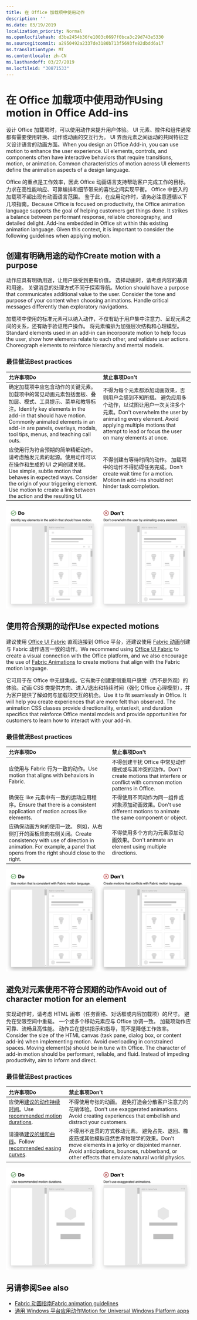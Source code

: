 ```yaml
---
title: 在 Office 加载项中使用动作
description: ''
ms.date: 03/19/2019
localization_priority: Normal
ms.openlocfilehash: d3be2454b36fe1003c0697f0bca3c29d743e5330
ms.sourcegitcommit: a2950492a2337de3180b713f5693fe82dbdd6a17
ms.translationtype: MT
ms.contentlocale: zh-CN
ms.lasthandoff: 03/27/2019
ms.locfileid: "30871533"
---
```

# <a name="using-motion-in-office-add-ins"></a><span data-ttu-id="844b5-102">在 Office 加载项中使用动作</span><span class="sxs-lookup"><span data-stu-id="844b5-102">Using motion in Office Add-ins</span></span>

<span data-ttu-id="844b5-p101">设计 Office 加载项时，可以使用动作来提升用户体验。 UI 元素、控件和组件通常都有需要使用转换、动作或动画的交互行为。 UI 界面元素之间运动的共同特征定义设计语言的动画方面。</span><span class="sxs-lookup"><span data-stu-id="844b5-p101">When you design an Office Add-in, you can use motion to enhance the user experience. UI elements, controls, and components often have interactive behaviors that require transitions, motion, or animation. Common characteristics of motion across UI elements define the animation aspects of a design language.</span></span> 

<span data-ttu-id="844b5-p102">Office 的重点是工作效率，因此 Office 动画语言支持帮助客户完成工作的目标。 力求在高性能响应、可靠编排和细节带来的喜悦之间实现平衡。 Office 中嵌入的加载项不超出现有动画语言范围。 鉴于此，在应用动作时，请务必注意遵循以下几项指南。</span><span class="sxs-lookup"><span data-stu-id="844b5-p102">Because Office is focused on productivity, the Office animation language supports the goal of helping customers get things done. It strikes a balance between performant response, reliable choreography, and detailed delight. Add-ins embedded in Office sit within this existing animation language. Given this context, it is important to consider the following guidelines when applying motion.</span></span> 


## <a name="create-motion-with-a-purpose"></a><span data-ttu-id="844b5-110">创建有明确用途的动作</span><span class="sxs-lookup"><span data-stu-id="844b5-110">Create motion with a purpose</span></span>

<span data-ttu-id="844b5-p103">动作应具有明确用途，让用户感受到更有价值。 选择动画时，请考虑内容的基调和用途。 关键消息的处理方式不同于探索导航。</span><span class="sxs-lookup"><span data-stu-id="844b5-p103">Motion should have a purpose that communicates additional value to the user. Consider the tone and purpose of your content when choosing animations. Handle critical messages differently than exploratory navigations.</span></span>

<span data-ttu-id="844b5-p104">加载项中使用的标准元素可以纳入动作，不仅有助于用户集中注意力、呈现元素之间的关系，还有助于验证用户操作。 将元素编排为加强层次结构和心理模型。</span><span class="sxs-lookup"><span data-stu-id="844b5-p104">Standard elements used in an add-in can incorporate motion to help focus the user, show how elements relate to each other, and validate user actions. Choreograph elements to reinforce hierarchy and mental models.</span></span>

### <a name="best-practices"></a><span data-ttu-id="844b5-116">最佳做法</span><span class="sxs-lookup"><span data-stu-id="844b5-116">Best practices</span></span>

|<span data-ttu-id="844b5-117">允许事项</span><span class="sxs-lookup"><span data-stu-id="844b5-117">Do</span></span>|<span data-ttu-id="844b5-118">禁止事项</span><span class="sxs-lookup"><span data-stu-id="844b5-118">Don't</span></span>|
|:-----|:-----|
|<span data-ttu-id="844b5-p105">确定加载项中应包含动作的关键元素。 加载项中的常见动画元素包括面板、叠加层、模式、工具提示、菜单和教导标注。</span><span class="sxs-lookup"><span data-stu-id="844b5-p105">Identify key elements in the add-in that should have motion. Commonly animated elements in an add-in are panels, overlays, modals, tool tips, menus, and teaching call outs.</span></span>| <span data-ttu-id="844b5-p106">不得为每个元素都添加动画效果，否则用户会感到不知所措。 避免应用多个动作，以试图让用户一次关注多个元素。</span><span class="sxs-lookup"><span data-stu-id="844b5-p106">Don't overwhelm the user by animating every element. Avoid applying multiple motions that attempt to lead or focus the user on many elements at once.</span></span> |
|<span data-ttu-id="844b5-p107">应使用行为符合预期的简单精细动作。请考虑触发元素的起源。使用动作可以在操作和生成的 UI 之间创建关联。</span><span class="sxs-lookup"><span data-stu-id="844b5-p107">Use simple, subtle motion that behaves in expected ways. Consider the origin of your triggering element. Use motion to create a link between the action and the resulting UI.</span></span> | <span data-ttu-id="844b5-p108">不得创建有等待时间的动作。 加载项中的动作不得妨碍任务完成。</span><span class="sxs-lookup"><span data-stu-id="844b5-p108">Don't create wait time for a motion. Motion in add-ins should not hinder task completion.</span></span>|

![左 gif 显示打开后移动元素最少的面板，右 gif 显示打开后包含许多移动元素的面板](../images/add-in-motion-purpose.gif)

## <a name="use-expected-motions"></a><span data-ttu-id="844b5-129">使用符合预期的动作</span><span class="sxs-lookup"><span data-stu-id="844b5-129">Use expected motions</span></span>

<span data-ttu-id="844b5-130">建议使用 [Office UI Fabric](https://developer.microsoft.com/fabric) 直观连接到 Office 平台，还建议使用 [Fabric 动画](https://developer.microsoft.com/fabric#/styles/animations)创建与 Fabric 动作语言一致的动作。</span><span class="sxs-lookup"><span data-stu-id="844b5-130">We recommend using [Office UI Fabric](https://developer.microsoft.com/fabric) to create a visual connection with the Office platform, and we also encourage the use of [Fabric Animations](https://developer.microsoft.com/fabric#/styles/animations) to create motions that align with the Fabric motion language.</span></span> 

<span data-ttu-id="844b5-p109">它可用于在 Office 中无缝集成。它有助于创建更侧重用户感受（而不是外观）的体验。动画 CSS 类提供方向、进入/退出和持续时间（强化 Office 心理模型），并为客户提供了解如何与加载项交互的机会。</span><span class="sxs-lookup"><span data-stu-id="844b5-p109">Use it to fit seamlessly in Office. It will help you create experiences that are more felt than observed. The animation CSS classes provide directionality, enter/exit, and duration specifics that reinforce Office mental models and provide opportunities for customers to learn how to interact with your add-in.</span></span>

### <a name="best-practices"></a><span data-ttu-id="844b5-134">最佳做法</span><span class="sxs-lookup"><span data-stu-id="844b5-134">Best practices</span></span>

|<span data-ttu-id="844b5-135">允许事项</span><span class="sxs-lookup"><span data-stu-id="844b5-135">Do</span></span>|<span data-ttu-id="844b5-136">禁止事项</span><span class="sxs-lookup"><span data-stu-id="844b5-136">Don't</span></span>|
|:-----|:-----|
|<span data-ttu-id="844b5-137">应使用与 Fabric 行为一致的动作。</span><span class="sxs-lookup"><span data-stu-id="844b5-137">Use motion that aligns with behaviors in Fabric.</span></span>| <span data-ttu-id="844b5-138">不得创建干扰 Office 中常见动作模式或与其冲突的动作。</span><span class="sxs-lookup"><span data-stu-id="844b5-138">Don't create motions that interfere or conflict with common motion patterns in Office.</span></span>
|<span data-ttu-id="844b5-139">确保在 like 元素中有一致的运动应用程序。</span><span class="sxs-lookup"><span data-stu-id="844b5-139">Ensure that there is a consistent application of motion across like elements.</span></span>| <span data-ttu-id="844b5-140">不得使用不同动作为同一组件或对象添加动画效果。</span><span class="sxs-lookup"><span data-stu-id="844b5-140">Don't use different motions to animate the same component or object.</span></span>|
|<span data-ttu-id="844b5-p110">应确保动画方向的使用一致。 例如，从右侧打开的面板应向右侧关闭。</span><span class="sxs-lookup"><span data-stu-id="844b5-p110">Create consistency with use of direction in animation. For example, a panel that opens from the right should close to the right.</span></span>|<span data-ttu-id="844b5-143">不得使用多个方向为元素添加动画效果。</span><span class="sxs-lookup"><span data-stu-id="844b5-143">Don't animate an element using multiple directions.</span></span>

![左 gif 显示模式以预期方式打开，右 gif 显示模式以异常方式打开](../images/add-in-motion-expected.gif)

## <a name="avoid-out-of-character-motion-for-an-element"></a><span data-ttu-id="844b5-145">避免对元素使用不符合预期的动作</span><span class="sxs-lookup"><span data-stu-id="844b5-145">Avoid out of character motion for an element</span></span>

<span data-ttu-id="844b5-p111">实现动作时，请考虑 HTML 画布（任务窗格、对话框或内容加载项）的尺寸。 避免在受限空间中重载。 一个或多个移动元素应与 Office 协调一致。 加载项动作应可靠、流畅且高性能。 动作旨在提供指示和指导，而不是降低工作效率。</span><span class="sxs-lookup"><span data-stu-id="844b5-p111">Consider the size of the HTML canvas (task pane, dialog box, or content add-in) when implementing motion. Avoid overloading in constrained spaces. Moving element(s) should be in tune with Office. The character of add-in motion should be performant, reliable, and fluid. Instead of impeding productivity, aim to inform and direct.</span></span>

### <a name="best-practices"></a><span data-ttu-id="844b5-151">最佳做法</span><span class="sxs-lookup"><span data-stu-id="844b5-151">Best practices</span></span>

|<span data-ttu-id="844b5-152">允许事项</span><span class="sxs-lookup"><span data-stu-id="844b5-152">Do</span></span>|<span data-ttu-id="844b5-153">禁止事项</span><span class="sxs-lookup"><span data-stu-id="844b5-153">Don't</span></span>|
|:-----|:-----|
| <span data-ttu-id="844b5-154">应使用[建议的动作持续时间](https://developer.microsoft.com/fabric#/styles/animations)。</span><span class="sxs-lookup"><span data-stu-id="844b5-154">Use [recommended motion durations](https://developer.microsoft.com/fabric#/styles/animations).</span></span> | <span data-ttu-id="844b5-p112">不得使用夸张的动画。 避免打造会分散客户注意力的花哨体验。</span><span class="sxs-lookup"><span data-stu-id="844b5-p112">Don't use exaggerated animations. Avoid creating experiences that embellish and distract your customers.</span></span>
| <span data-ttu-id="844b5-157">请遵循[建议的缓和曲线](/windows/uwp/design/motion/timing-and-easing#easing-in-fluent-motion)。</span><span class="sxs-lookup"><span data-stu-id="844b5-157">Follow [recommended easing curves](/windows/uwp/design/motion/timing-and-easing#easing-in-fluent-motion).</span></span>  |<span data-ttu-id="844b5-p113">不得用不连贯的方式移动元素。 避免占先、退回、橡皮筋或其他模拟自然世界物理学的效果。</span><span class="sxs-lookup"><span data-stu-id="844b5-p113">Don't move elements in a jerky or disjointed manner. Avoid anticipations, bounces, rubberband, or other effects that emulate natural world physics.</span></span>|

![左 gif 显示使用缓和淡化效果加载磁贴，右 gif 显示使用退回效果加载磁贴](../images/add-in-motion-character.gif)

## <a name="see-also"></a><span data-ttu-id="844b5-161">另请参阅</span><span class="sxs-lookup"><span data-stu-id="844b5-161">See also</span></span>

* [<span data-ttu-id="844b5-162">Fabric 动画指南</span><span class="sxs-lookup"><span data-stu-id="844b5-162">Fabric animation guidelines</span></span>](https://developer.microsoft.com/fabric#/styles/animations)
* [<span data-ttu-id="844b5-163">通用 Windows 平台应用动作</span><span class="sxs-lookup"><span data-stu-id="844b5-163">Motion for Universal Windows Platform apps</span></span>](/windows/uwp/design/motion)
